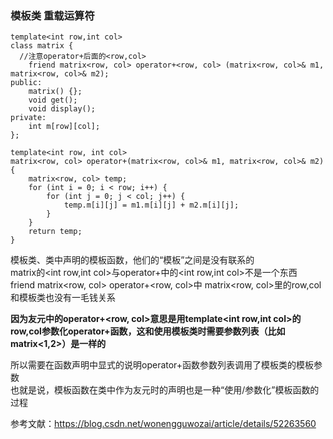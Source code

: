 ### 模板类 重载运算符

```
template<int row,int col>
class matrix {
  //注意operator+后面的<row,col>
	friend matrix<row, col> operator+<row, col> (matrix<row, col>& m1, matrix<row, col>& m2);
public:
	matrix() {};
	void get();
	void display();
private:
	int m[row][col];
};
```

```
template<int row, int col>
matrix<row, col> operator+(matrix<row, col>& m1, matrix<row, col>& m2) {
	matrix<row, col> temp;
	for (int i = 0; i < row; i++) {
		for (int j = 0; j < col; j++) {
			temp.m[i][j] = m1.m[i][j] + m2.m[i][j];
		}
	}
	return temp;
}
```

模板类、类中声明的模板函数，他们的“模板”之间是没有联系的  
matrix的<int row,int col>与operator+中的<int row,int col>不是一个东西  
friend matrix<row, col> operator+<row, col>中
matrix<row, col>里的row,col和模板类也没有一毛钱关系  

**因为友元中的operator+<row, col>意思是用template<int row,int col>的row,col参数化operator+函数，这和使用模板类时需要参数列表（比如matrix<1,2>）是一样的**

所以需要在函数声明中显式的说明operator+函数参数列表调用了模板类的模板参数  
也就是说，模板函数在类中作为友元时的声明也是一种“使用/参数化”模板函数的过程  

参考文献：https://blog.csdn.net/wonengguwozai/article/details/52263560
